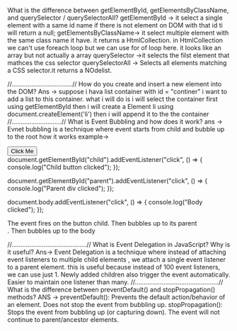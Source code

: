 What is the difference between getElementById, getElementsByClassName, and querySelector / querySelectorAll?
getElementById -> it select a single element with a same id name if there is not element on DOM with that id ti will return a null;
getElementsByClassName-> it select multiple element with the same class name it have. it returns a HtmlCollection. in HtmlCollection we can't use foreach loop but 
                          we can use for of loop here. it looks like an array but not actually a array
querySelector ->it selects the filst element that mathces the css selector
querySelectorAll -> Selects all elements matching a CSS selector.it  returns a NOdelist.

//..................................//
How do you create and insert a new element into the DOM?
Ans -> suppose i hava list container with id = "continer"
i want to add a list to this container. what i will do is i will select the container first using getElementById
then i will create a Element li using document.createElement('li')
then i will append it to the the container
//............................//
What is Event Bubbling and how does it work?
ans -> Evnet bubbling is a technique where event starts from child and bubble up to the root 
how it works example->
<body>
<div id="parent">
  <button id="child">Click Me</button>
</div>
  <scripit>
    document.getElementById("child").addEventListener("click", () => {
  console.log("Child button clicked");
});

document.getElementById("parent").addEventListener("click", () => {
  console.log("Parent div clicked");
});

document.body.addEventListener("click", () => {
  console.log("Body clicked");
});

  </scripit>
</body>
The event fires on the button child.
Then bubbles up to its parent <div>.
Then bubbles up to the body

//..........................................//
What is Event Delegation in JavaScript? Why is it useful?
Ans-> Event Delegation is a technique where instead of attaching event listeners to multiple child elements
, we attach a single event listener to a parent element. this is useful because instead of 100 event listeners, we can use just 1.
    Newly added children also trigger the event automatically. Easier to maintain one listener than many.
//...............................................//
What is the difference between preventDefault() and stopPropagation() methods?
ANS -> preventDefault(): Prevents the default action/behavior of an element.
      Does not stop the event from bubbling up.
  stopPropagation(): Stops the event from bubbling up (or capturing down).
   The event will not continue to parent/ancestor elements.
